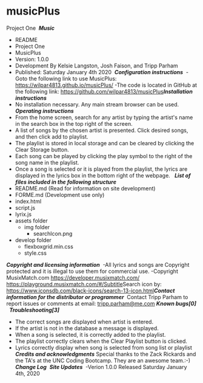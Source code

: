 # musicPlus
Project One
​
***Music***
​
- README 
- Project One 
- MusicPlus
- Version: 1.0.0 
- Development By Kelsie Langston, Josh Faison, and Tripp Parham
- Published: Saturday January 4th 2020
​
***Configuration instructions***
​
-Goto the following link to use MusicPlus:
https://wilpar4813.github.io/musicPlus/
-The code is located in GitHub at the following link:
https://github.com/wilpar4813/musicPlus
​
​
***Installation instructions***
​
- No installation necessary. Any main stream browser can be used.
​
***Operating instructions***
​
- From the home screen, search for any artist by typing the artist's name in the search box in the top right of the screen.
- A list of songs by the chosen artist is presented.  Click desired songs, and then click add to playlist. 
- The playlist is stored in local storage and can be cleared by clicking the Clear Storage button.
- Each song can be played by clicking the play symbol to the right of the song name in the playlist.
- Once a song is selected or it is played from the playlist, the lyrics are displayed in the lyrics box in the bottom right of the webpage.
​
​
***List of files included in the following structure***
​
- README.md (Read for information on site development) 
- FORME.md  (Development use only)
- index.html  
- script.js
- lyrix.js
- assets folder
    - img folder
        - searchIcon.png
- develop folder
    - flexboxgrid.min.css
    - style.css
    
***Copyright and licensing information***
​
-All lyrics and songs are Copyright protected and it is illegal to use them for commercial use.
-Copyright MusixMatch.com
https://developer.musixmatch.com/
https://playground.musixmatch.com/#/Subtitle
​
Search icon by:
https://www.iconsdb.com/black-icons/search-13-icon.html
​
​
***Contact information for the distributor or programmer***
​
Contact Tripp Parham to report issues or comments at
email: tripp.parham@me.com 
​
***Known bugs[0]***
​
​
​
***Troubleshooting[3]***
- The correct songs are displayed when artist is entered.
- If the artist is not in the database a message is displayed.
- When a song is selected, it is correctly added to the playlist.
- The playlist correctly clears when the Clear Playlist button is clicked.
- Lyrics correctly display when song is selected from song list or playlist
​
​
***Credits and acknowledgments***
​
Special thanks to the Zack Rickards and the TA's at the UNC Coding Bootcamp. They are an awesome team.:-) 
​
***Change Log***
​
***Site Updates***
​
-Verion 1.0.0 Released Saturday January 4th, 2020

